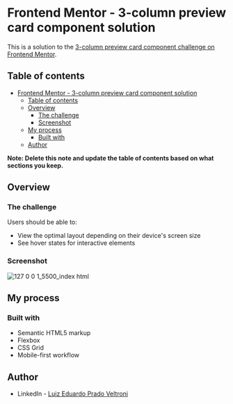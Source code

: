 # Frontend Mentor - 3-column preview card component solution

This is a solution to the [3-column preview card component challenge on Frontend Mentor](https://www.frontendmentor.io/challenges/3column-preview-card-component-pH92eAR2-).

## Table of contents

- [Frontend Mentor - 3-column preview card component solution](#frontend-mentor---3-column-preview-card-component-solution)
  - [Table of contents](#table-of-contents)
  - [Overview](#overview)
    - [The challenge](#the-challenge)
    - [Screenshot](#screenshot)
  - [My process](#my-process)
    - [Built with](#built-with)
  - [Author](#author)

**Note: Delete this note and update the table of contents based on what sections you keep.**

## Overview

### The challenge

Users should be able to:

- View the optimal layout depending on their device's screen size
- See hover states for interactive elements

### Screenshot

![127 0 0 1_5500_index html](https://user-images.githubusercontent.com/69824782/135558796-6fbdcdf6-2ec2-41f3-a5dc-27cf489ba08c.png)

## My process

### Built with

- Semantic HTML5 markup
- Flexbox
- CSS Grid
- Mobile-first workflow

## Author

- LinkedIn - [Luiz Eduardo Prado Veltroni](https://www.linkedin.com/in/luiz-veltroni/)
